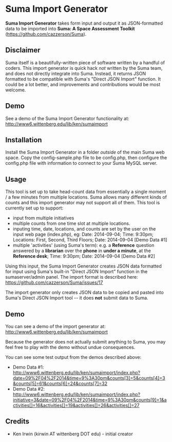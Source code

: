 # Suma Import Generator

**Suma Import Generator** takes form input and output it as JSON-formatted data to be imported into **Suma: A Space Assessment Toolkit** (https://github.com/cazzerson/Suma). 

## Disclaimer

Suma itself is a beautifully-written piece of software written by a handful of coders. This import generator is quick hack *not* written by the Suma team, and does not directly integrate into Suma. Instead, it returns JSON formatted to be compatible with Suma's "Direct JSON Import" function. It could be a lot better, and improvements and contributions would be most welcome.

## Demo

See a demo of the Suma Import Generator functionality at: http://www6.wittenberg.edu/lib/ken/sumaimport

## Installation

Install the Suma Import Generator in a folder *outside* of the main Suma web space. Copy the config-sample.php file to be config.php, then configure the config.php file with information to connect to your Suma MySQL server. 

## Usage

This tool is set up to take head-count data from essentially a single moment / a few minutes from multiple locations. Suma allows many different kinds of counts and this import generator may not support all of them. This tool is currently set up to support:
* input from multiple initiatives
* multiple counts from one time slot at multiple locations. 
* inputing time, date, locations, and counts are set by the user on the input web page (index.php), eg: Date: 2014-09-04; Time: 9:30pm; Locations: First, Second, Third Floors; Date: 2014-09-04 [Demo Data #1]
* multiple 'activities' (using Suma's term): e.g. a **Reference** question answered by a **librarian** over the **phone** in **under a minute**, at the **Reference desk**; Time: 9:30pm; Date: 2014-09-04 [Demo Data #2] 

Using this input, the Suma Import Generator creates JSON data formatted for input using Suma's built-in "Direct JSON Import" function in the sumaserver/admin panel. The import format is described here: https://github.com/cazzerson/Suma/issues/17 

The import generator only creates JSON data to be copied and pasted into Suma's Direct JSON Import tool -- it does **not** submit data to Suma.

## Demo

You can see a demo of the import generator at: http://www6.wittenberg.edu/lib/ken/sumaimport

Because the generator does not actually submit anything to Suma, you may feel free to play with the demo without undue consequences. 

You can see some test output from the demos described above: 
* Demo Data #1: http://www6.wittenberg.edu/lib/ken/sumaimport/index.php?date=09%2F04%2F2014&time=9%3A30pm&counts[3]=5&counts[4]=3&counts[5]=61&counts[6]=24&counts[7]=32 
* Demo Data #2: http://www6.wittenberg.edu/lib/ken/sumaimport/index.php?initiative=3&date=09%2F04%2F2014&time=9%3A30pm&counts[9]=1&activities[]=16&activities[]=19&activities[]=26&activities[]=27

## Credits

* Ken Irwin (kirwin AT wittenberg DOT edu) - initial creator